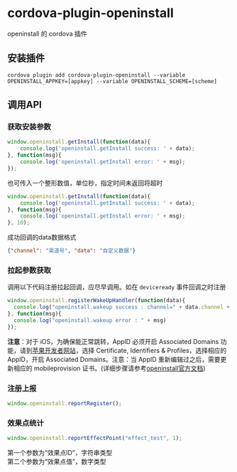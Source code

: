 # cordova-plugin-openinstall
openinstall 的 cordova 插件

## 安装插件

```
cordova plugin add cordova-plugin-openinstall --variable OPENINSTALL_APPKEY=[appkey] --variable OPENINSTALL_SCHEME=[scheme]
```

## 调用API

### 获取安装参数
``` js
window.openinstall.getInstall(function(data){
    console.log('openinstall.getInstall success: ' + data);
}, function(msg){
    console.log('openinstall.getInstall error: ' + msg);
});
```
也可传入一个整形数值，单位秒，指定时间未返回将超时
``` js
window.openinstall.getInstall(function(data){
    console.log('openinstall.getInstall success: ' + data);
}, function(msg){
    console.log('openinstall.getInstall error: ' + msg);
}, 10);
```
成功回调的data数据格式
``` json
{"channel": "渠道号", "data": "自定义数据"}
```

### 拉起参数获取
调用以下代码注册拉起回调，应尽早调用。如在 `deviceready` 事件回调之时注册
``` js
window.openinstall.registerWakeUpHandler(function(data){
  console.log("openinstall.wakeup success : channel=" + data.channel + ", data=" + data.data);
}, function(msg){
  console.log("openinstall.wakeup error : " + msg)
});
```
__注意__：对于 iOS，为确保能正常跳转，AppID 必须开启 Associated Domains 功能，请到[苹果开发者网站](https://developer.apple.com)，选择 Certificate, Identifiers & Profiles，选择相应的 AppID，开启 Associated Domains。注意：当 AppID 重新编辑过之后，需要更新相应的 mobileprovision 证书。(详细步骤请参考[openinstall官方文档](https://www.openinstall.io))

### 注册上报
``` js
window.openinstall.reportRegister();
```

### 效果点统计
``` js
window.openinstall.reportEffectPoint("effect_test", 1);
```
第一个参数为“效果点ID”，字符串类型  
第二个参数为“效果点值”，数字类型

